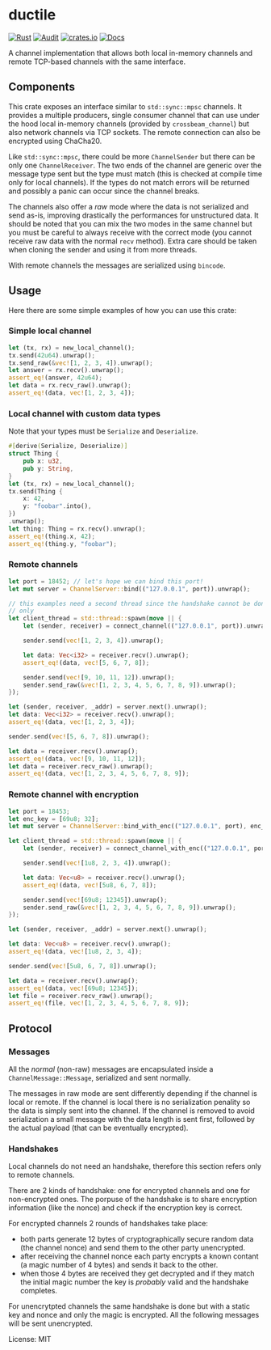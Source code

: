 # ductile

[![Rust](https://github.com/edomora97/ductile/workflows/Rust/badge.svg?branch=master)](https://github.com/edomora97/ductile/actions?query=workflow%3ARust)
[![Audit](https://github.com/edomora97/ductile/workflows/Audit/badge.svg?branch=master)](https://github.com/edomora97/ductile/actions?query=workflow%3AAudit)
[![crates.io](https://img.shields.io/crates/v/ductile.svg)](https://crates.io/crates/ductile)
[![Docs](https://docs.rs/ductile/badge.svg)](https://docs.rs/ductile)

A channel implementation that allows both local in-memory channels and remote TCP-based channels
with the same interface.

## Components

This crate exposes an interface similar to `std::sync::mpsc` channels. It provides a multiple
producers, single consumer channel that can use under the hood local in-memory channels
(provided by `crossbeam_channel`) but also network channels via TCP sockets. The remote
connection can also be encrypted using ChaCha20.

Like `std::sync::mpsc`, there could be more `ChannelSender` but there can be only one
`ChannelReceiver`. The two ends of the channel are generic over the message type sent but the
type must match (this is checked at compile time only for local channels). If the types do not
match errors will be returned and possibly a panic can occur since the channel breaks.

The channels also offer a _raw_ mode where the data is not serialized and send as-is,
improving drastically the performances for unstructured data. It should be noted that you can
mix the two modes in the same channel but you must be careful to always receive with the correct
mode (you cannot receive raw data with the normal `recv` method). Extra care should be taken
when cloning the sender and using it from more threads.

With remote channels the messages are serialized using `bincode`.

## Usage

Here there are some simple examples of how you can use this crate:

### Simple local channel
```rust
let (tx, rx) = new_local_channel();
tx.send(42u64).unwrap();
tx.send_raw(&vec![1, 2, 3, 4]).unwrap();
let answer = rx.recv().unwrap();
assert_eq!(answer, 42u64);
let data = rx.recv_raw().unwrap();
assert_eq!(data, vec![1, 2, 3, 4]);
```

### Local channel with custom data types
Note that your types must be `Serialize` and `Deserialize`.
```rust
#[derive(Serialize, Deserialize)]
struct Thing {
    pub x: u32,
    pub y: String,
}
let (tx, rx) = new_local_channel();
tx.send(Thing {
    x: 42,
    y: "foobar".into(),
})
.unwrap();
let thing: Thing = rx.recv().unwrap();
assert_eq!(thing.x, 42);
assert_eq!(thing.y, "foobar");
```

### Remote channels
```rust
let port = 18452; // let's hope we can bind this port!
let mut server = ChannelServer::bind(("127.0.0.1", port)).unwrap();

// this examples need a second thread since the handshake cannot be done using a single thread
// only
let client_thread = std::thread::spawn(move || {
    let (sender, receiver) = connect_channel(("127.0.0.1", port)).unwrap();

    sender.send(vec![1, 2, 3, 4]).unwrap();

    let data: Vec<i32> = receiver.recv().unwrap();
    assert_eq!(data, vec![5, 6, 7, 8]);

    sender.send(vec![9, 10, 11, 12]).unwrap();
    sender.send_raw(&vec![1, 2, 3, 4, 5, 6, 7, 8, 9]).unwrap();
});

let (sender, receiver, _addr) = server.next().unwrap();
let data: Vec<i32> = receiver.recv().unwrap();
assert_eq!(data, vec![1, 2, 3, 4]);

sender.send(vec![5, 6, 7, 8]).unwrap();

let data = receiver.recv().unwrap();
assert_eq!(data, vec![9, 10, 11, 12]);
let data = receiver.recv_raw().unwrap();
assert_eq!(data, vec![1, 2, 3, 4, 5, 6, 7, 8, 9]);
```

### Remote channel with encryption
```rust
let port = 18453;
let enc_key = [69u8; 32];
let mut server = ChannelServer::bind_with_enc(("127.0.0.1", port), enc_key).unwrap();

let client_thread = std::thread::spawn(move || {
    let (sender, receiver) = connect_channel_with_enc(("127.0.0.1", port), &enc_key).unwrap();

    sender.send(vec![1u8, 2, 3, 4]).unwrap();

    let data: Vec<u8> = receiver.recv().unwrap();
    assert_eq!(data, vec![5u8, 6, 7, 8]);

    sender.send(vec![69u8; 12345]).unwrap();
    sender.send_raw(&vec![1, 2, 3, 4, 5, 6, 7, 8, 9]).unwrap();
});

let (sender, receiver, _addr) = server.next().unwrap();

let data: Vec<u8> = receiver.recv().unwrap();
assert_eq!(data, vec![1u8, 2, 3, 4]);

sender.send(vec![5u8, 6, 7, 8]).unwrap();

let data = receiver.recv().unwrap();
assert_eq!(data, vec![69u8; 12345]);
let file = receiver.recv_raw().unwrap();
assert_eq!(file, vec![1, 2, 3, 4, 5, 6, 7, 8, 9]);
```

## Protocol

### Messages
All the _normal_ (non-raw) messages are encapsulated inside a `ChannelMessage::Message`,
serialized and sent normally.

The messages in raw mode are sent differently depending if the channel is local or remote.
If the channel is local there is no serialization penality so the data is simply sent into the
channel. If the channel is removed to avoid serialization a small message with the data length
is sent first, followed by the actual payload (that can be eventually encrypted).

### Handshakes
Local channels do not need an handshake, therefore this section refers only to remote channels.

There are 2 kinds of handshake: one for encrypted channels and one for non-encrypted ones.
The porpuse of the handshake is to share encryption information (like the nonce) and check if
the encryption key is correct.

For encrypted channels 2 rounds of handshakes take place:

- both parts generate 12 bytes of cryptographically secure random data (the channel nonce) and
  send them to the other party unencrypted.
- after receiving the channel nonce each party encrypts a known contant (a magic number of 4
  bytes) and sends it back to the other.
- when those 4 bytes are received they get decrypted and if they match the initial magic number
  the key is _probably_ valid and the handshake completes.

For unencrytpted channels the same handshake is done but with a static key and nonce and only
the magic is encrypted. All the following messages will be sent unencrypted.

License: MIT
